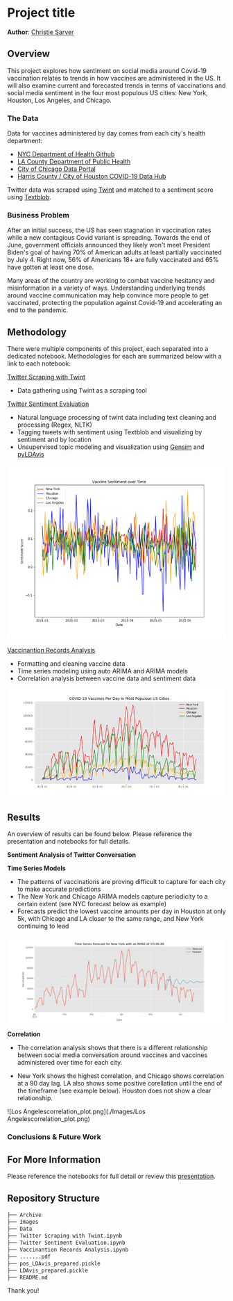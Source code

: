 # Project title

**Author**: [Christie Sarver](mailto:christie.sarver@gmail.com)

## Overview
This project explores how sentiment on social media around Covid-19 vaccination relates to trends in how vaccines are administered in the US. It will also  examine current and forecasted trends in terms of vaccinations and social media sentiment in the four most populous US cities: New York, Houston, Los Angeles, and Chicago.  

### The Data

Data for vaccines administered by day comes from each city's health department:

* [NYC Department of Health Github](https://github.com/nychealth/covid-vaccine-data/tree/main/doses)
* [LA County Department of Public Health](http://publichealth.lacounty.gov/media/coronavirus/vaccine/vaccine-dashboard.htm#selectcity)
* [City of Chicago Data Portal](https://data.cityofchicago.org/Health-Human-Services/COVID-19-Daily-Vaccinations-Administered-in-Chicag/4564-ixr2)
* [Harris County / City of Houston COVID-19 Data Hub](https://covid-harriscounty.hub.arcgis.com/datasets/1377f9a5a7f94917bb3b552492931af1_0/about)

Twitter data was scraped using [Twint](https://github.com/twintproject/twint) and matched to a sentiment score using [Textblob](https://textblob.readthedocs.io/en/dev/index.html).

### Business Problem

After an initial success, the US has seen stagnation in vaccination rates while a new contagious Covid variant is spreading. Towards the end of June, government officials announced they likely won't meet President Biden's goal of having 70% of American adults at least partially vaccinated by July 4. Right now, 56% of Americans 18+ are fully vaccinated and 65% have gotten at least one dose. 

Many areas of the country are working to combat vaccine hesitancy and misinformation in a variety of ways. Understanding underlying trends around vaccine communication may help convince more people to get vaccinated, protecting the population against Covid-19 and accelerating an end to the pandemic.


## Methodology 

There were multiple components of this project, each separated into a dedicated notebook. Methodologies for each are summarized below with a link to each notebook:

[Twitter Scraping with Twint](./Twitter%20Scraping%20with%20Twint.ipynb)
* Data gathering using Twint as a scraping tool

[Twitter Sentiment Evaluation](./Twitter%20Sentiment%20Evaluation.ipynb)
* Natural language processing of twint data including text cleaning and processing (Regex, NLTK)
* Tagging tweets with sentiment using Textblob and visualizing by sentiment and by location
* Unsupervised topic modeling and visualization using [Gensim](https://pypi.org/project/gensim/) and [pyLDAvis](https://pyldavis.readthedocs.io/en/latest/readme.html)

![vaccine_sentiment.png](./Images/vaccine_sentiment.png)

[Vaccinantion Records Analysis](./Vaccinantion%20Records%20Analysis)
* Formatting and cleaning vaccine data
* Time series modeling using auto ARIMA and ARIMA models
* Correlation analysis between vaccine data and sentiment data

![vaccines_per_day.png](./Images/vaccines_per_day.png)

## Results

An overview of results can be found below. Please reference the presentation and notebooks for full details. 

__Sentiment Analysis of Twitter Conversation__

__Time Series Models__
* The patterns of vaccinations are proving difficult to capture for each city to make accurate predictions 
* The New York and Chicago ARIMA models capture periodicity to a certain extent (see NYC forecast below as example)
* Forecasts predict the lowest vaccine amounts per day in Houston at only 5k, with Chicago and LA closer to the same range, and New York continuing to lead

![New%20York_ts_forecast.png](./Images/New%20York_ts_forecast.png)

__Correlation__
* The correlation analysis shows that there is a different relationship between social media conversation around vaccines and vaccines administered over time for each city.

* New York shows the highest correlation, and Chicago shows correlation at a 90 day lag. LA also shows some positive corellation until the end of the timeframe (see example below). Houston does not show a clear relationship. 

![Los Angelescorrelation_plot.png](./Images/Los Angelescorrelation_plot.png)

### Conclusions & Future Work



## For More Information

Please reference the notebooks for full detail or review this [presentation](./Sentiment%20Analysis%20with%20Twitter%20NLP.pdf).

## Repository Structure

```
├── Archive
├── Images
├── Data
├── Twitter Scraping with Twint.ipynb
├── Twitter Sentiment Evaluation.ipynb
├── Vaccinantion Records Analysis.ipynb
├── .......pdf
├── pos_LDAvis_prepared.pickle
├── LDAvis_prepared.pickle
├── README.md

```
Thank you!



